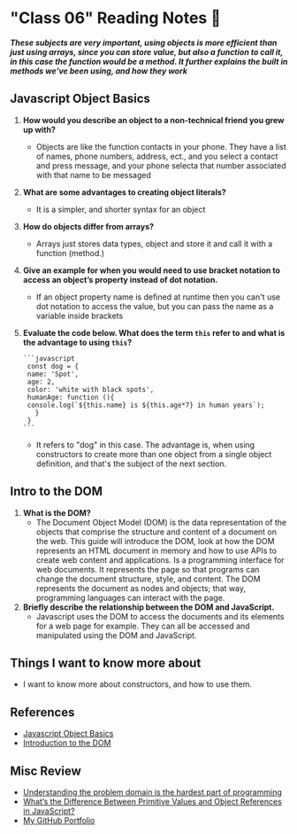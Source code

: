 # "Class 06" Reading Notes 📖

***These subjects are very important, using objects is more efficient than just using arrays, since you can store value, but also a function to call it, in this case the function would be a method. It further explains the built in methods we've been using, and how they work***

## Javascript Object Basics

1. **How would you describe an object to a non-technical friend you grew up with?**
   - Objects are like the function contacts in your phone. They have a list of names, phone numbers, address, ect., and you select a contact and press message, and your phone selecta that number associated with that name to be messaged
2. **What are some advantages to creating object literals?**
   - It is a simpler, and shorter syntax for an object
3. **How do objects differ from arrays?**
   - Arrays just stores data types, object and store it and call it with a function (method.)
4. **Give an example for when you would need to use bracket notation to access an object’s property instead of dot notation.**
   - If an object property name is defined at runtime then you can't use dot notation to access the value, but you can pass the name as a variable inside brackets
5. **Evaluate the code below. What does the term `this` refer to and what is the advantage to using `this`?**

       ```javascript
        const dog = {
        name: 'Spot',
        age: 2,
        color: 'white with black spots',
        humanAge: function (){
        console.log(`${this.name} is ${this.age*7} in human years`);
          }
        } 
       ```

   - It refers to "dog" in this case. The advantage is, when using constructors to create more than one object from a single object definition, and that's the subject of the next section.

## Intro to the DOM

1. **What is the DOM?**
   - The Document Object Model (DOM) is the data representation of the objects that comprise the structure and content of a document on the web. This guide will introduce the DOM, look at how the DOM represents an HTML document in memory and how to use APIs to create web content and applications. Is a programming interface for web documents. It represents the page so that programs can change the document structure, style, and content. The DOM represents the document as nodes and objects; that way, programming languages can interact with the page.
2. **Briefly describe the relationship between the DOM and JavaScript.**
   - Javascript uses the DOM to access the documents and its elements for a web page for example. They can all be accessed and manipulated using the DOM and JavaScript.

## Things I want to know more about

- I want to know more about constructors, and how to use them.

## References

- [Javascript Object Basics](https://developer.mozilla.org/en-US/docs/Learn/JavaScript/Objects/Basics)
- [Introduction to the DOM](https://developer.mozilla.org/en-US/docs/Web/API/Document_Object_Model/Introduction)

## Misc Review

- [Understanding the problem domain is the hardest part of programming](https://simpleprogrammer.com/understanding-the-problem-domain-is-the-hardest-part-of-programming)
- [What’s the Difference Between Primitive Values and Object References in JavaScript?](https://betterprogramming.pub/intermediate-javascript-whats-the-difference-between-primitive-values-and-object-references-e863d70677b)
- [My GitHub Portfolio](https://github.com/MaximoVincente/)
